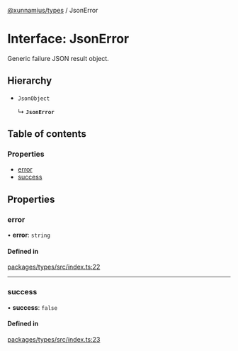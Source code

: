 [@xunnamius/types][1] / JsonError

# Interface: JsonError

Generic failure JSON result object.

## Hierarchy

- `JsonObject`

  ↳ **`JsonError`**

## Table of contents

### Properties

- [error][2]
- [success][3]

## Properties

### error

• **error**: `string`

#### Defined in

[packages/types/src/index.ts:22][4]

---

### success

• **success**: `false`

#### Defined in

[packages/types/src/index.ts:23][5]

[1]: ../README.md
[2]: JsonError.md#error
[3]: JsonError.md#success
[4]:
  https://github.com/Xunnamius/typescript-utils/blob/21cb3ee/packages/types/src/index.ts#L22
[5]:
  https://github.com/Xunnamius/typescript-utils/blob/21cb3ee/packages/types/src/index.ts#L23
